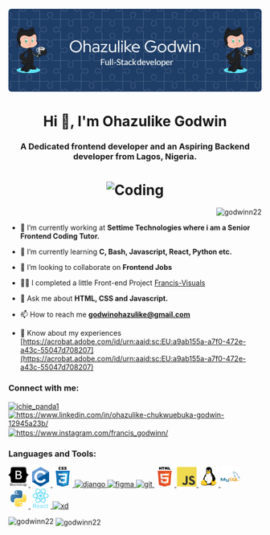 ![Header](https://github.com/Godwinn22/Godwinn22/blob/main/github-header-image%20(2).png)
<h1 align="center">Hi 👋, I'm Ohazulike Godwin</h1>
<h3 align="center">A Dedicated frontend developer and an Aspiring Backend developer from Lagos, Nigeria.</h3>
<h1 align="center"><img src="https://camo.githubusercontent.com/cae12fddd9d6982901d82580bdf321d81fb299141098ca1c2d4891870827bf17/68747470733a2f2f6d69726f2e6d656469756d2e636f6d2f6d61782f313336302f302a37513379765349765f7430696f4a2d5a2e676966" alt="Coding" width="400px">
</h1>

<p align="right"> <img src="https://komarev.com/ghpvc/?username=godwinn22&label=Profile%20views&color=0e75b6&style=flat" alt="godwinn22" /> </p>

- 🔭 I’m currently working at **Settime Technologies where i am a Senior Frontend Coding Tutor.**

- 🌱 I’m currently learning **C, Bash, Javascript, React, Python etc.**

- 👯 I’m looking to collaborate on **Frontend Jobs**

- 👨‍💻 I completed a little Front-end Project [Francis-Visuals](https://godwinn22.github.io/Francis-Visuals/)

- 💬 Ask me about **HTML, CSS and Javascript.**

- 📫 How to reach me **godwinohazulike@gmail.com**

- 📄 Know about my experiences [https://acrobat.adobe.com/id/urn:aaid:sc:EU:a9ab155a-a7f0-472e-a43c-55047d708207](https://acrobat.adobe.com/id/urn:aaid:sc:EU:a9ab155a-a7f0-472e-a43c-55047d708207)

<h3 align="left">Connect with me:</h3>
<p align="left">
<a href="https://twitter.com/ichie_panda1" target="blank"><img align="center" src="https://raw.githubusercontent.com/rahuldkjain/github-profile-readme-generator/master/src/images/icons/Social/twitter.svg" alt="ichie_panda1" height="30" width="40" /></a>
<a href="https://linkedin.com/in/https://www.linkedin.com/in/ohazulike-chukwuebuka-godwin-12945a23b/" target="blank"><img align="center" src="https://raw.githubusercontent.com/rahuldkjain/github-profile-readme-generator/master/src/images/icons/Social/linked-in-alt.svg" alt="https://www.linkedin.com/in/ohazulike-chukwuebuka-godwin-12945a23b/" height="30" width="40" /></a>
<a href="https://instagram.com/https://www.instagram.com/francis_godwinn/" target="blank"><img align="center" src="https://raw.githubusercontent.com/rahuldkjain/github-profile-readme-generator/master/src/images/icons/Social/instagram.svg" alt="https://www.instagram.com/francis_godwinn/" height="30" width="40" /></a>
</p>

<h3 align="left">Languages and Tools:</h3>
<p align="left"> <a href="https://getbootstrap.com" target="_blank" rel="noreferrer"> <img src="https://raw.githubusercontent.com/devicons/devicon/master/icons/bootstrap/bootstrap-plain-wordmark.svg" alt="bootstrap" width="40" height="40"/> </a> <a href="https://www.cprogramming.com/" target="_blank" rel="noreferrer"> <img src="https://raw.githubusercontent.com/devicons/devicon/master/icons/c/c-original.svg" alt="c" width="40" height="40"/> </a> <a href="https://www.w3schools.com/css/" target="_blank" rel="noreferrer"> <img src="https://raw.githubusercontent.com/devicons/devicon/master/icons/css3/css3-original-wordmark.svg" alt="css3" width="40" height="40"/> </a> <a href="https://www.djangoproject.com/" target="_blank" rel="noreferrer"> <img src="https://cdn.worldvectorlogo.com/logos/django.svg" alt="django" width="40" height="40"/> </a> <a href="https://www.figma.com/" target="_blank" rel="noreferrer"> <img src="https://www.vectorlogo.zone/logos/figma/figma-icon.svg" alt="figma" width="40" height="40"/> </a> <a href="https://git-scm.com/" target="_blank" rel="noreferrer"> <img src="https://www.vectorlogo.zone/logos/git-scm/git-scm-icon.svg" alt="git" width="40" height="40"/> </a> <a href="https://www.w3.org/html/" target="_blank" rel="noreferrer"> <img src="https://raw.githubusercontent.com/devicons/devicon/master/icons/html5/html5-original-wordmark.svg" alt="html5" width="40" height="40"/> </a> <a href="https://developer.mozilla.org/en-US/docs/Web/JavaScript" target="_blank" rel="noreferrer"> <img src="https://raw.githubusercontent.com/devicons/devicon/master/icons/javascript/javascript-original.svg" alt="javascript" width="40" height="40"/> </a> <a href="https://www.linux.org/" target="_blank" rel="noreferrer"> <img src="https://raw.githubusercontent.com/devicons/devicon/master/icons/linux/linux-original.svg" alt="linux" width="40" height="40"/> </a> <a href="https://www.mysql.com/" target="_blank" rel="noreferrer"> <img src="https://raw.githubusercontent.com/devicons/devicon/master/icons/mysql/mysql-original-wordmark.svg" alt="mysql" width="40" height="40"/> </a> <a href="https://www.python.org" target="_blank" rel="noreferrer"> <img src="https://raw.githubusercontent.com/devicons/devicon/master/icons/python/python-original.svg" alt="python" width="40" height="40"/> </a> <a href="https://reactjs.org/" target="_blank" rel="noreferrer"> <img src="https://raw.githubusercontent.com/devicons/devicon/master/icons/react/react-original-wordmark.svg" alt="react" width="40" height="40"/> </a> <a href="https://www.adobe.com/products/xd.html" target="_blank" rel="noreferrer"> <img src="https://cdn.worldvectorlogo.com/logos/adobe-xd.svg" alt="xd" width="40" height="40"/> </a> </p>

<p><img align="left" src="https://github-readme-stats.vercel.app/api/top-langs?username=godwinn22&show_icons=true&locale=en&layout=compact" alt="godwinn22" /></p>

<p>&nbsp;<img align="center" src="https://github-readme-stats.vercel.app/api?username=godwinn22&show_icons=true&locale=en" alt="godwinn22" /></p>
